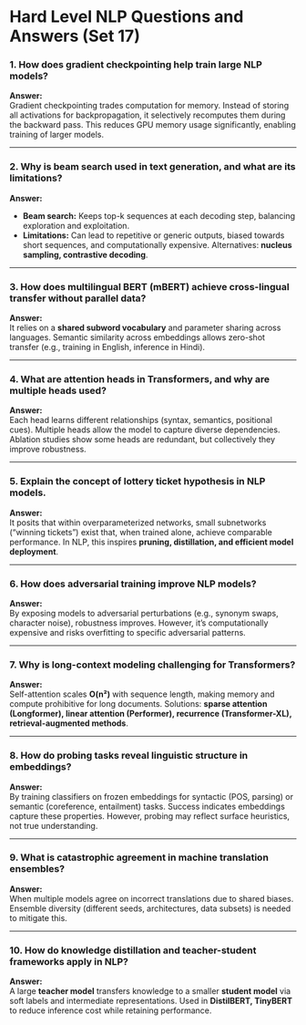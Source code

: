 # Hard Level NLP Questions and Answers (Set 17)

### 1. How does gradient checkpointing help train large NLP models?
**Answer:**  
Gradient checkpointing trades computation for memory. Instead of storing all activations for backpropagation, it selectively recomputes them during the backward pass. This reduces GPU memory usage significantly, enabling training of larger models.

---

### 2. Why is beam search used in text generation, and what are its limitations?
**Answer:**  
- **Beam search:** Keeps top-k sequences at each decoding step, balancing exploration and exploitation.  
- **Limitations:** Can lead to repetitive or generic outputs, biased towards short sequences, and computationally expensive. Alternatives: **nucleus sampling, contrastive decoding**.  

---

### 3. How does multilingual BERT (mBERT) achieve cross-lingual transfer without parallel data?
**Answer:**  
It relies on a **shared subword vocabulary** and parameter sharing across languages. Semantic similarity across embeddings allows zero-shot transfer (e.g., training in English, inference in Hindi).  

---

### 4. What are attention heads in Transformers, and why are multiple heads used?
**Answer:**  
Each head learns different relationships (syntax, semantics, positional cues). Multiple heads allow the model to capture diverse dependencies. Ablation studies show some heads are redundant, but collectively they improve robustness.  

---

### 5. Explain the concept of lottery ticket hypothesis in NLP models.
**Answer:**  
It posits that within overparameterized networks, small subnetworks (“winning tickets”) exist that, when trained alone, achieve comparable performance. In NLP, this inspires **pruning, distillation, and efficient model deployment**.  

---

### 6. How does adversarial training improve NLP models?
**Answer:**  
By exposing models to adversarial perturbations (e.g., synonym swaps, character noise), robustness improves. However, it’s computationally expensive and risks overfitting to specific adversarial patterns.  

---

### 7. Why is long-context modeling challenging for Transformers?
**Answer:**  
Self-attention scales **O(n²)** with sequence length, making memory and compute prohibitive for long documents. Solutions: **sparse attention (Longformer), linear attention (Performer), recurrence (Transformer-XL), retrieval-augmented methods**.  

---

### 8. How do probing tasks reveal linguistic structure in embeddings?
**Answer:**  
By training classifiers on frozen embeddings for syntactic (POS, parsing) or semantic (coreference, entailment) tasks. Success indicates embeddings capture these properties. However, probing may reflect surface heuristics, not true understanding.  

---

### 9. What is catastrophic agreement in machine translation ensembles?
**Answer:**  
When multiple models agree on incorrect translations due to shared biases. Ensemble diversity (different seeds, architectures, data subsets) is needed to mitigate this.  

---

### 10. How do knowledge distillation and teacher-student frameworks apply in NLP?
**Answer:**  
A large **teacher model** transfers knowledge to a smaller **student model** via soft labels and intermediate representations. Used in **DistilBERT, TinyBERT** to reduce inference cost while retaining performance.
